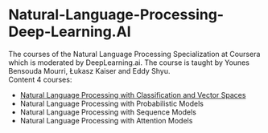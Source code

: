 # Natural-Language-Processing-Deep-Learning.AI
The courses of the Natural Language Processing Specialization at Coursera which is moderated by DeepLearning.ai. The course is taught by Younes Bensouda Mourri, Łukasz Kaiser and Eddy Shyu.<br>
Content 4 courses:
- [Natural Language Processing with Classification and Vector Spaces](https://github.com/Shindora/Natural-Language-Processing-Deep-Learning-AI/tree/master/Course%201.%20Natural%20Language%20Processing%20with%20Classification%20and%20Vector%20Spaces/W1.%20Sentiment%20Analysis%20with%20Logistic%20Regression)
- Natural Language Processing with Probabilistic Models
- Natural Language Processing with Sequence Models
- Natural Language Processing with Attention Models
